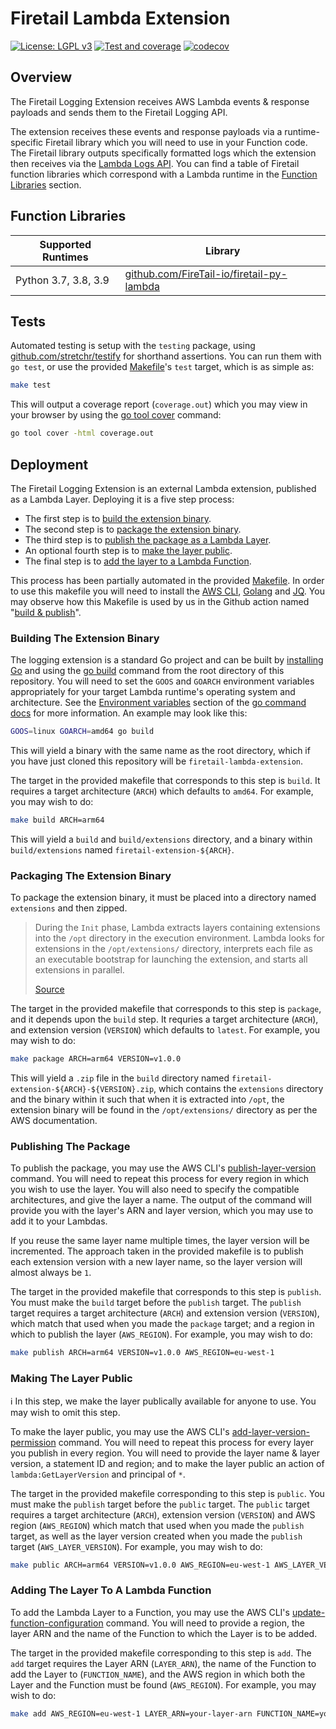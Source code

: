 # Firetail Lambda Extension

[![License: LGPL v3](https://img.shields.io/badge/License-LGPL_v3-blue.svg)](https://www.gnu.org/licenses/lgpl-3.0) [![Test and coverage](https://github.com/FireTail-io/firetail-lambda-extension/actions/workflows/codecov.yml/badge.svg?branch=defaults)](https://github.com/FireTail-io/firetail-lambda-extension/actions/workflows/codecov.yml) [![codecov](https://codecov.io/gh/FireTail-io/firetail-lambda-extension/branch/main/graph/badge.svg?token=QNWMOGA31B)](https://codecov.io/gh/FireTail-io/firetail-lambda-extension)



## Overview

The Firetail Logging Extension receives AWS Lambda events & response payloads and sends them to the Firetail Logging API.

The extension receives these events and response payloads via a runtime-specific Firetail library which you will need to use in your Function code. The Firetail library outputs specifically formatted logs which the extension then receives via the [Lambda Logs API](https://docs.aws.amazon.com/lambda/latest/dg/runtimes-logs-api.html). You can find a table of Firetail function libraries which correspond with a Lambda runtime in the [Function Libraries](#function-libraries) section.



## Function Libraries

| Supported Runtimes   | Library                                                      |
| -------------------- | ------------------------------------------------------------ |
| Python 3.7, 3.8, 3.9 | [github.com/FireTail-io/firetail-py-lambda](https://github.com/FireTail-io/firetail-py-lambda) |



## Tests

Automated testing is setup with the `testing` package, using [github.com/stretchr/testify](https://pkg.go.dev/github.com/stretchr/testify) for shorthand assertions. You can run them with `go test`, or use the provided [Makefile](./Makefile)'s `test` target, which is as simple as:

```bash
make test
```

This will output a coverage report (`coverage.out`) which you may view in your browser by using the [go tool cover](https://pkg.go.dev/cmd/cover) command:

```bash
go tool cover -html coverage.out
```



## Deployment

The Firetail Logging Extension is an external Lambda extension, published as a Lambda Layer. Deploying it is a five step process:

- The first step is to [build the extension binary](#building-the-extension-binary).
- The second step is to [package the extension binary](#packaging-the-extension-binary).
- The third step is to [publish the package as a Lambda Layer](#publishing-the-package).
- An optional fourth step is to [make the layer public](#making-the-layer-public).
- The final step is to [add the layer to a Lambda Function](#adding-the-layer-to-a-lambda-function).

This process has been partially automated in the provided [Makefile](./Makefile). In order to use this makefile you will need to install the [AWS CLI](https://docs.aws.amazon.com/cli/latest/userguide/getting-started-install.html), [Golang](https://go.dev/doc/install) and [JQ](https://stedolan.github.io/jq/). You may observe how this Makefile is used by us in the Github action named "[build & publish](./.github/workflows/release.yaml)".



### Building The Extension Binary

The logging extension is a standard Go project and can be built by [installing Go](https://go.dev/doc/install) and using the [go build](https://pkg.go.dev/cmd/go#hdr-Compile_packages_and_dependencies) command from the root directory of this repository. You will need to set the `GOOS` and `GOARCH` environment variables appropriately for your target Lambda runtime's operating system and architecture. See the [Environment variables](https://pkg.go.dev/cmd/go#hdr-Environment_variables) section of the [go command docs](https://pkg.go.dev/cmd/go) for more information. An example may look like this:

```bash
GOOS=linux GOARCH=amd64 go build
```

This will yield a binary with the same name as the root directory, which if you have just cloned this repository will be `firetail-lambda-extension`.

The target in the provided makefile that corresponds to this step is `build`. It requires a target architecture (`ARCH`) which defaults to `amd64`. For example, you may wish to do:

```bash
make build ARCH=arm64
```

This will yield a `build` and `build/extensions` directory, and a binary within `build/extensions` named `firetail-extension-${ARCH}`.



### Packaging The Extension Binary

To package the extension binary, it must be placed into a directory named `extensions` and then zipped.

> During the `Init` phase, Lambda extracts layers containing extensions into the `/opt` directory in the execution environment. Lambda looks for extensions in the `/opt/extensions/` directory, interprets each file as an executable bootstrap for launching the extension, and starts all extensions in parallel.
>
> [Source](https://docs.aws.amazon.com/lambda/latest/dg/lambda-extensions.html)

The target in the provided makefile that corresponds to this step is `package`, and it depends upon the `build` step. It requries a target architecture (`ARCH`), and extension version (`VERSION`) which defaults to `latest`. For example, you may wish to do:

```bash
make package ARCH=arm64 VERSION=v1.0.0
```

This will yield a `.zip` file in the `build` directory named `firetail-extension-${ARCH}-${VERSION}.zip`, which contains the `extensions` directory and the binary within it such that when it is extracted into `/opt`, the extension binary will be found in the `/opt/extensions/` directory as per the AWS documentation.



### Publishing The Package

To publish the package, you may use the AWS CLI's [publish-layer-version](https://awscli.amazonaws.com/v2/documentation/api/latest/reference/lambda/publish-layer-version.html) command. You will need to repeat this process for every region in which you wish to use the layer. You will also need to specify the compatible architectures, and give the layer a name. The output of the command will provide you with the layer's ARN and layer version, which you may use to add it to your Lambdas.

If you reuse the same layer name multiple times, the layer version will be incremented. The approach taken in the provided makefile is to publish each extension version with a new layer name, so the layer version will almost always be `1`.

The target in the provided makefile that corresponds to this step is `publish`. You must make the `build` target before the `publish` target. The `publish` target requires a target architecture (`ARCH`) and extension version (`VERSION`), which match that used when you made the `package` target; and a region in which to publish the layer (`AWS_REGION`). For example, you may wish to do:

```bash
make publish ARCH=arm64 VERSION=v1.0.0 AWS_REGION=eu-west-1
```



### Making The Layer Public

ℹ️ In this step, we make the layer publically available for anyone to use. You may wish to omit this step. 

To make the layer public, you may use the AWS CLI's [add-layer-version-permission](https://awscli.amazonaws.com/v2/documentation/api/latest/reference/lambda/add-layer-version-permission.html) command. You will need to repeat this process for every layer you publish in every region. You will need to provide the layer name & layer version, a statement ID and region; and to make the layer public an action of `lambda:GetLayerVersion` and principal of `*`.

The target in the provided makefile corresponding to this step is `public`. You must make the `publish` target before the `public` target. The `public` target requires a target architecture (`ARCH`), extension version (`VERSION`) and AWS region (`AWS_REGION`) which match that used when you made the `publish` target, as well as the layer version created when you made the `publish` target (`AWS_LAYER_VERSION`). For example, you may wish to do:

```bash
make public ARCH=arm64 VERSION=v1.0.0 AWS_REGION=eu-west-1 AWS_LAYER_VERSION=1
```



### Adding The Layer To A Lambda Function

To add the Lambda Layer to a Function, you may use the AWS CLI's [update-function-configuration](https://awscli.amazonaws.com/v2/documentation/api/latest/reference/lambda/update-function-configuration.html) command. You will need to provide a region, the layer ARN and the name of the Function to which the Layer is to be added.

The target in the provided makefile corresponding to this step is `add`. The `add` target requires the Layer ARN (`LAYER_ARN`), the name of the Function to add the Layer to (`FUNCTION_NAME`), and the AWS region in which both the Layer and the Function must be found (`AWS_REGION`). For example, you may wish to do:

```bash
make add AWS_REGION=eu-west-1 LAYER_ARN=your-layer-arn FUNCTION_NAME=your-function-name
```


